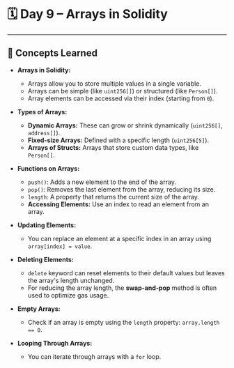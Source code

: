 # 🗓️ Day 9 – Arrays in Solidity
---

## 🧠 Concepts Learned

- **Arrays in Solidity:**
  - Arrays allow you to store multiple values in a single variable.
  - Arrays can be simple (like `uint256[]`) or structured (like `Person[]`).
  - Array elements can be accessed via their index (starting from `0`).
  
- **Types of Arrays:**
  - **Dynamic Arrays:** These can grow or shrink dynamically (`uint256[]`, `address[]`).
  - **Fixed-size Arrays:** Defined with a specific length (`uint256[5]`).
  - **Arrays of Structs:** Arrays that store custom data types, like `Person[]`.

- **Functions on Arrays:**
  - `push()`: Adds a new element to the end of the array.
  - `pop()`: Removes the last element from the array, reducing its size.
  - `length`: A property that returns the current size of the array.
  - **Accessing Elements:** Use an index to read an element from an array.

- **Updating Elements:**
  - You can replace an element at a specific index in an array using `array[index] = value`.

- **Deleting Elements:**
  - `delete` keyword can reset elements to their default values but leaves the array's length unchanged.
  - For reducing the array length, the **swap-and-pop** method is often used to optimize gas usage.

- **Empty Arrays:**
  - Check if an array is empty using the `length` property: `array.length == 0`.

- **Looping Through Arrays:**
  - You can iterate through arrays with a `for` loop.